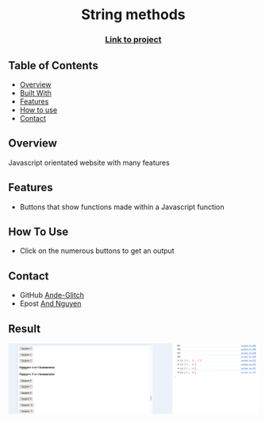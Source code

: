 <h1 align="center">String methods</h1>
<div align="center">
  <h3>
    <a href="https://ande-glitch.github.io/StringMethods/">
      Link to project
    </a>
  </h3>
</div>
<!-- TABLE OF CONTENTS -->

## Table of Contents

- [Overview](#overview)
- [Built With](#built-with)
- [Features](#features)
- [How to use](#how-to-use)
- [Contact](#contact)

<!-- OVERVIEW -->
## Overview
Javascript orientated website with many features

## Features
- Buttons that show functions made within a Javascript function

## How To Use

- Click on the numerous buttons to get an output

## Contact
- GitHub [Ande-Glitch](https://github.com/Ande-glitch)
- Epost [And Nguyen](mailto:andynuwen@gmail.com)

## Result

![Image_1](./Images/lunch.png)
